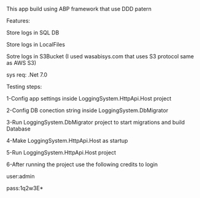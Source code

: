 This app build using ABP framework that use DDD patern

Features:

Store logs in SQL DB

Store logs in LocalFiles

Sotre logs in S3Bucket (I used wasabisys.com that uses S3 protocol same as AWS S3)

sys req:
.Net 7.0

Testing steps:

1-Config app settings inside  LoggingSystem.HttpApi.Host project

2-Config DB conection string inside LoggingSystem.DbMigrator

3-Run LoggingSystem.DbMigrator project to start migrations and build Database

4-Make LoggingSystem.HttpApi.Host as startup

5-Run LoggingSystem.HttpApi.Host project

6-After running the project use the following credits to login

user:admin

pass:1q2w3E*
